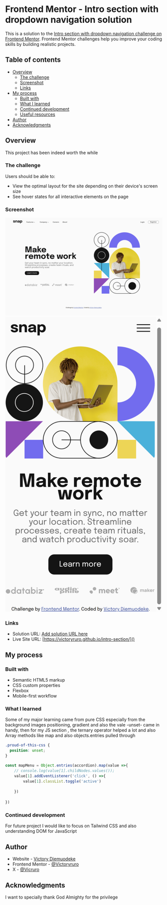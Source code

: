 # Frontend Mentor - Intro section with dropdown navigation solution

This is a solution to the [Intro section with dropdown navigation challenge on Frontend Mentor](https://www.frontendmentor.io/challenges/intro-section-with-dropdown-navigation-ryaPetHE5). Frontend Mentor challenges help you improve your coding skills by building realistic projects. 

## Table of contents

- [Overview](#overview)
  - [The challenge](#the-challenge)
  - [Screenshot](#screenshot)
  - [Links](#links)
- [My process](#my-process)
  - [Built with](#built-with)
  - [What I learned](#what-i-learned)
  - [Continued development](#continued-development)
  - [Useful resources](#useful-resources)
- [Author](#author)
- [Acknowledgments](#acknowledgments)

## Overview
This project has been indeed worth the while

### The challenge

Users should be able to:

- View the optimal layout for the site depending on their device's screen size
- See hover states for all interactive elements on the page

### Screenshot

![](./design/desktopview.png)
![](./design/mobileview.png)



### Links

- Solution URL: [Add solution URL here]()
- Live Site URL: [https://victoryruro.github.io/intro-section/]()

## My process

### Built with

- Semantic HTML5 markup
- CSS custom properties
- Flexbox
- Mobile-first workflow



### What I learned

Some of my major learning came from pure CSS  especially from the background images positioning, gradient and also the vale -unset- came in handy, then for my JS section , the ternary operator helped a lot and also Array methods like map and also objects.entries pulled through 

```css
.proud-of-this-css {
  position: unset;
}
```
```js
const mapMenu = Object.entries(accordion).map(value =>{
    // console.log(value[1].childNodes.values()); 
    value[1].addEventListener('click', () =>{
        value[1].classList.toggle('active')    
        
    })
     
})
```


### Continued development
For future project I would like to focus on Tailwind CSS and also understanding DOM for JavaScript 



## Author

- Website - [Victory Diemuodeke](https://diemuodeke-victory.netlify.app/)
- Frontend Mentor - [@Victoryruro](https://www.frontendmentor.io/profile/Victoryruro)
- X - [@Vicruro](https://x.com/Vicruro)


## Acknowledgments
I want to specially thank God Almighty for the privilege 


